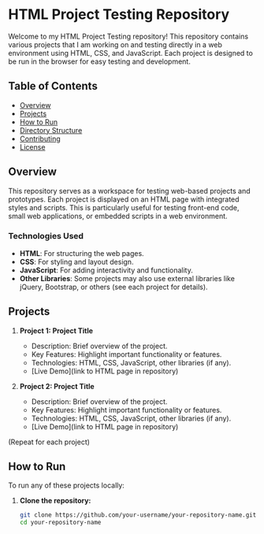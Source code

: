 # HTML Project Testing Repository

Welcome to my HTML Project Testing repository! This repository contains various projects that I am working on and testing directly in a web environment using HTML, CSS, and JavaScript. Each project is designed to be run in the browser for easy testing and development.

## Table of Contents

- [Overview](#overview)
- [Projects](#projects)
- [How to Run](#how-to-run)
- [Directory Structure](#directory-structure)
- [Contributing](#contributing)
- [License](#license)

## Overview

This repository serves as a workspace for testing web-based projects and prototypes. Each project is displayed on an HTML page with integrated styles and scripts. This is particularly useful for testing front-end code, small web applications, or embedded scripts in a web environment.

### Technologies Used

- **HTML**: For structuring the web pages.
- **CSS**: For styling and layout design.
- **JavaScript**: For adding interactivity and functionality.
- **Other Libraries**: Some projects may also use external libraries like jQuery, Bootstrap, or others (see each project for details).

## Projects

1. **Project 1: Project Title**
   - Description: Brief overview of the project.
   - Key Features: Highlight important functionality or features.
   - Technologies: HTML, CSS, JavaScript, other libraries (if any).
   - [Live Demo](link to HTML page in repository)

2. **Project 2: Project Title**
   - Description: Brief overview of the project.
   - Key Features: Highlight important functionality or features.
   - Technologies: HTML, CSS, JavaScript, other libraries (if any).
   - [Live Demo](link to HTML page in repository)

(Repeat for each project)

## How to Run

To run any of these projects locally:

1. **Clone the repository:**

   ```bash
   git clone https://github.com/your-username/your-repository-name.git
   cd your-repository-name
